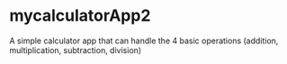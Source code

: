 # mycalculatorApp2

A simple calculator app that can handle the 4 basic operations (addition, multiplication, subtraction, division)
